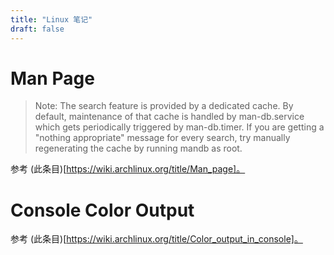 ```yaml
---
title: "Linux 笔记"
draft: false
---
```


# Man Page

> Note: The search feature is provided by a dedicated cache. By default, maintenance of that cache is handled by man-db.service which gets periodically triggered by man-db.timer. If you are getting a "nothing appropriate" message for every search, try manually regenerating the cache by running mandb as root.

参考 (此条目)[https://wiki.archlinux.org/title/Man_page]。

# Console Color Output

参考 (此条目)[https://wiki.archlinux.org/title/Color_output_in_console]。